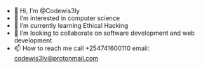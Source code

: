 - 👋 Hi, I’m @Codewis3ly
- 👀 I’m interested in computer science
- 🌱 I’m currently learning Ethical Hacking
- 💞️ I’m looking to collaborate on software development and web development
- 📫 How to reach me call +254741600110 email: codewis3ly@protonmail.com

<!---
Codewis3ly/Codewis3ly is a ✨ special ✨ repository because its `README.md` (this file) appears on your GitHub profile.
You can click the Preview link to take a look at your changes.
--->
